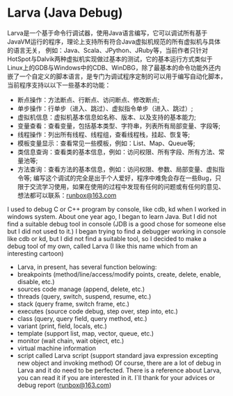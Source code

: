 # Larva (Java Debug)

Larva是一个基于命令行调试器，使用Java语言编写，它可以调试所有基于JavaVM运行的程序，理论上支持所有符合Java虚拟机规范的所有虚拟机与具体的语言无关，
例如：Java、Scala、JPython、JRuby等，当前作者只针对HotSpot与Dalvik两种虚拟机实现做过基本的测试，它的基本运行方式类似于Linux上的GDB与Windows中的CDB、WinDBG，除了最基本的命令功能外还内嵌了一个自定义的脚本语言，是专门为调试程序定制的可以用于编写自动化脚本，当前程序支持以以下一些基本的功能：
* 断点操作：方法断点、行断点、访问断点、修改断点;
* 单步操作：行单步（进入、跳过）、虚拟指令单步（进入、跳过）;
* 虚拟机信息：虚拟机基本信息如名称、版本、以及支持的基本能力;
* 变量查看：查看变量，包括基本类型、字符串，列表所有局部变量、字段等;
* 线程操作：列出所有线程、线程组，查看线程栈，挂起、恢复等;
* 模板变量显示：查看常见一些模板，例如：List、Map、Queue等;
* 类信息查询：查看类的基本信息，例如：访问权限、所有字段、所有方法、常量池等;
* 方法查询：查看方法的基本信息，例如：访问权限、参数、局部变量、虚拟指令等;
编写这个调试的完全是出于个人爱好，程序中难免会存在一些Bug，只限于交流学习使用，如果在使用的过程中发现有任何的问题或有任何的意见、想法都可以联系：runbox@163.com

I used to debug C or C++ program by console, like cdb, kd when I worked in windows system. About one year ago, I began to learn Java. But I did not find a suitable debug tool in console (JDB is a good chose for someone else but I did not used to it.) I began trying to find a debugger working in console like cdb or kd, but I did not find a suitable tool, so I decided to make a debug tool of my own, called Larva (I like this name which from an interesting cartoon)
* Larva, in present, has several function belowing:
* breakpoints (method/line/access/modify points, create, delete, enable, disable, etc.)
* sources code manage (append, delete, etc.)
* threads (query, switch, suspend, resume, etc.)
* stack (query frame, switch frame, etc.)
* executes (source code debug, step over, step into, etc.)
* class (query, query field, query method, etc.)
* variant (print, field, locals, etc.)
* template (support list, map, vector, queue, etc.)
* monitor (wait chain, wait object, etc.)
* virtual machine information
* script called Larva script (support standard java expression excepting new object and invoking method)
Of course, there are a lot of debug in Larva and it do need to be perfected. 
There is a reference about Larva, you can read it if you are interested in it.
I`ll thank for your advices or debug report (runbox@163.com)  

